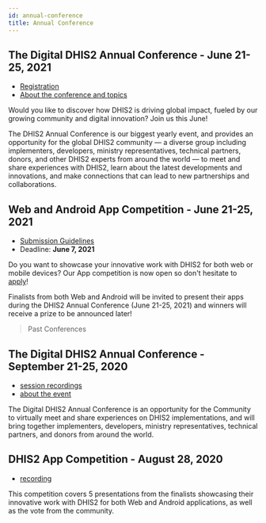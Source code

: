 ```yaml
---
id: annual-conference
title: Annual Conference
---
```


## The Digital DHIS2 Annual Conference - June 21-25, 2021

-   [Registration](https://www.dhis2academy.org/digital-annual-conference-2021/#intro)
-   [About the conference and topics](https://www.dhis2academy.org/digital-annual-conference-2021/#intro)

Would you like to discover how DHIS2 is driving global impact, fueled by our growing community and digital innovation? Join us this June!

The DHIS2 Annual Conference is our biggest yearly event, and provides an opportunity for the global DHIS2 community — a diverse group including implementers, developers, ministry representatives, technical partners, donors, and other DHIS2 experts from around the world — to meet and share experiences with DHIS2, learn about the latest developments and innovations, and make connections that can lead to new partnerships and collaborations.

## Web and Android App Competition - June 21-25, 2021

-   [Submission Guidelines](https://www.dhis2academy.org/digital-annual-conference-2021/appcompetition.html)
-   Deadline: **June 7, 2021**

Do you want to showcase your innovative work with DHIS2 for both web or mobile devices? Our App competition is now open so don't hesitate to [apply](https://www.dhis2academy.org/digital-annual-conference-2021/appcompetition.html)!

Finalists from both Web and Android will be invited to present their apps during the DHIS2 Annual Conference (June 21-25, 2021) and winners will receive a prize to be announced later!

> Past Conferences

## The Digital DHIS2 Annual Conference - September 21-25, 2020

-   [session recordings](https://www.youtube.com/playlist?list=PLo6Seh-066Ry07Eicb2QhE3B5URWZPbb2)
-   [about the event](https://www.dhis2academy.org/digital-annual-conference-2020/)

The Digital DHIS2 Annual Conference is an opportunity for the Community to virtually meet and share experiences on DHIS2 implementations, and will bring together implementers, developers, ministry representatives, technical partners, and donors from around the world.

## DHIS2 App Competition - August 28, 2020

-   [recording](https://www.youtube.com/watch?v=w4NLMA2Serg&list=PLo6Seh-066Ry07Eicb2QhE3B5URWZPbb2&index=38)

This competition covers 5 presentations from the finalists showcasing their innovative work with DHIS2 for both Web and Android applications, as well as the vote from the community.
